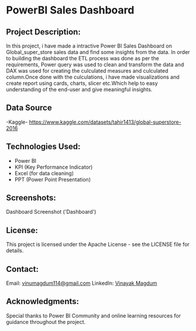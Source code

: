 # PowerBI Sales Dashboard

## Project Description:
In this project, i have made a intractive Power BI Sales Dashboard on Global_super_store sales data and find some insights from the data. In order to building the dashboard the ETL process was done as per the requirements, Power query was used to clean and transform the data and DAX was used for creating the culculated measures and culculated column.Once done with the culculations, i have made visualizations and create report using cards, charts, slicer etc.Which help to easy understanding of the end-user and give meaningful insights.

## Data Source
-Kaggle- https://www.kaggle.com/datasets/tahir1413/global-superstore-2016

## Technologies Used:
- Power BI
- KPI (Key Performance Indicator)
- Excel (for data cleaning)
- PPT (Power Point Presentation)

## Screenshots:
Dashboard Screenshot ('Dashboard')

## License:
This project is licensed under the Apache License - see the LICENSE file for details.

## Contact:
Email: vinumagdum114@gmail.com
LinkedIn: [Vinayak Magdum](https://www.linkedin.com/in/vinayak-magdum62002/)

## Acknowledgments:
Special thanks to Power BI Community and online learning resources for guidance throughout the project.
